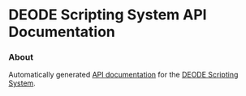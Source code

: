 # DEODE Scripting System API Documentation

### About

Automatically generated [API documentation](https://deode-nwp.github.io/deode-workflow-docs)
for the [DEODE Scripting System](https://github.com/DEODE-NWP/Deode-Workflow).
